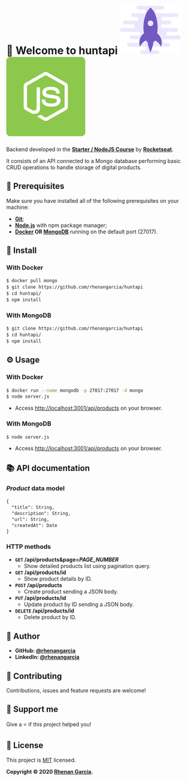 # 🚀 Welcome to huntapi ![Starter Logo](images/starter-logo.svg) ![NodeJS Logo](images/nodejs-logo.svg)

Backend developed in the **[Starter / NodeJS Course](https://rocketseat.com.br/starter)** by **[Rocketseat](https://rocketseat.com.br/)**.

It consists of an API connected to a Mongo database performing basic CRUD operations to handle storage of digital products.

## 🧰 Prerequisites
Make sure you have installed all of the following prerequisites on your machine:
* **[Git](https://git-scm.com/downloads)**;
* **[Node.js](https://nodejs.org/en/download/)** with npm package manager;
* **[Docker](https://docs.docker.com/engine/install/) OR [MongoDB](http://www.mongodb.org/downloads)** running on the default port (27017).

## 🔧 Install
### With Docker
```sh
$ docker pull mongo
$ git clone https://github.com/rhenangarcia/huntapi
$ cd huntapi/
$ npm install
```

### With MongoDB
```sh
$ git clone https://github.com/rhenangarcia/huntapi
$ cd huntapi/
$ npm install
```

## ⚙️ Usage
### With Docker
```sh
$ docker run --name mongodb -p 27017:27017 -d mongo
$ node server.js
```
* Access [http://localhost:3001/api/products](http://localhost:3001/api/products) on your browser.

### With MongoDB
```sh
$ node server.js
```
* Access [http://localhost:3001/api/products](http://localhost:3001/api/products) on your browser.

## 📚 API documentation
### *Product* data model
```
{
  "title": String,
  "description": String,
  "url": String,
  "createdAt": Date
}
```

### HTTP methods
* **`GET` /api/products&page=*PAGE_NUMBER***
  * Show detailed products list using pagination query.
* **`GET` /api/products/id**
  * Show product details by ID.
* **`POST` /api/products**
  * Create product sending a JSON body.
* **`PUT` /api/products/id**
  * Update product by ID sending a JSON body.
* **`DELETE` /api/products/id**
  * Delete product by ID.

## 👤 Author
* **GitHub: [@rhenangarcia](https://github.com/rhenangarcia)**
* **LinkedIn: [@rhenangarcia](https://linkedin.com/in/rhenangarcia)**

## 🤝 Contributing
Contributions, issues and feature requests are welcome!

## 💓 Support me
Give a ⭐️ if this project helped you!

## 📝 License
This project is [MIT](LICENSE) licensed. 

**Copyright © 2020 [Rhenan Garcia](https://github.com/rhenangarcia).**